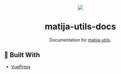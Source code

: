 <div align="center">
  <img src="https://user-images.githubusercontent.com/36193643/210248459-33dfd651-2385-4072-81ca-d7327f80714e.png" />
</div>

<h1 align=center>matija-utils-docs</h1>
<p align=center>Documentation for <a href="https://github.com/MatijaNovosel/matija-utils">matija-utils</a>.</p>

## 🔨 Built With

- [VuePress](https://vuepress.vuejs.org/)
